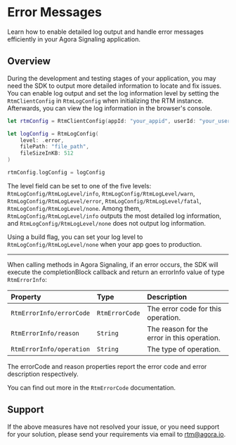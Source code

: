 # Error Messages

Learn how to enable detailed log output and handle error messages efficiently in your Agora Signaling application.

## Overview

During the development and testing stages of your application, you may need the SDK to output more detailed information to locate and fix issues. You can enable log output and set the log information level by setting the ``RtmClientConfig`` in ``RtmLogConfig`` when initializing the RTM instance. Afterwards, you can view the log information in the browser's console.

```swift
let rtmConfig = RtmClientConfig(appId: "your_appid", userId: "your_userid")

let logConfig = RtmLogConfig(
    level: .error,
    filePath: "file_path",
    fileSizeInKB: 512
)

rtmConfig.logConfig = logConfig
```

The level field can be set to one of the five levels: ``RtmLogConfig/RtmLogLevel/info``, ``RtmLogConfig/RtmLogLevel/warn``, ``RtmLogConfig/RtmLogLevel/error``, ``RtmLogConfig/RtmLogLevel/fatal``, ``RtmLogConfig/RtmLogLevel/none``. Among them, ``RtmLogConfig/RtmLogLevel/info`` outputs the most detailed log information, and ``RtmLogConfig/RtmLogLevel/none`` does not output log information.

Using a build flag, you can set your log level to ``RtmLogConfig/RtmLogLevel/none`` when your app goes to production.

---

When calling methods in Agora Signaling, if an error occurs, the SDK will execute the completionBlock callback and return an errorInfo value of type ``RtmErrorInfo``:

| Property | Type | Description |
|:-|:-|:-|
| ``RtmErrorInfo/errorCode`` | ``RtmErrorCode`` | The error code for this operation. |
| ``RtmErrorInfo/reason`` | `String` | The reason for the error in this operation. |
| ``RtmErrorInfo/operation`` | `String` | The type of operation. |

The errorCode and reason properties report the error code and error description respectively.

You can find out more in the ``RtmErrorCode`` documentation.

## Support 

If the above measures have not resolved your issue, or you need support for your solution, please send your requirements via email to [rtm@agora.io](mailto:rtm@agora.io).
